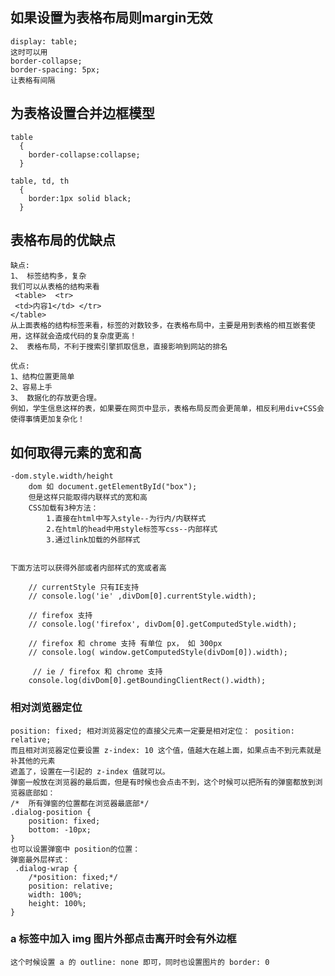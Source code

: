 ## 如果设置为表格布局则margin无效
	display: table;
	这时可以用 
	border-collapse;
	border-spacing: 5px;
	让表格有间隔

## 为表格设置合并边框模型
	table
	  {
	  	border-collapse:collapse;
	  }
	
	table, td, th
	  {
	  	border:1px solid black;
	  }


## 表格布局的优缺点

	缺点:
	1、 标签结构多，复杂 
	我们可以从表格的结构来看
	 <table>  <tr>  
	 <td>内容1</td> </tr> 
	</table> 
	从上面表格的结构标签来看，标签的对数较多，在表格布局中，主要是用到表格的相互嵌套使用，这样就会造成代码的复杂度更高！ 
	2、 表格布局，不利于搜索引擎抓取信息，直接影响到网站的排名
	
	优点:
	1、结构位置更简单 
	2、容易上手 
	3、 数据化的存放更合理。
	例如，学生信息这样的表，如果要在网页中显示，表格布局反而会更简单，相反利用div+CSS会使得事情更加复杂化！


## 如何取得元素的宽和高
	-dom.style.width/height 
		dom 如 document.getElementById("box");
		但是这样只能取得内联样式的宽和高
		CSS加载有3种方法： 
			1.直接在html中写入style--为行内/内联样式
			2.在html的head中用style标签写css--内部样式
			3.通过link加载的外部样式


	下面方法可以获得外部或者内部样式的宽或者高
        
		// currentStyle 只有IE支持
		// console.log('ie' ,divDom[0].currentStyle.width);

		// firefox 支持
		// console.log('firefox', divDom[0].getComputedStyle.width);
        
		// firefox 和 chrome 支持 有单位 px， 如 300px
		// console.log( window.getComputedStyle(divDom[0]).width);
       
		 // ie / firefox 和 chrome 支持
        console.log(divDom[0].getBoundingClientRect().width);



### 相对浏览器定位

	position: fixed; 相对浏览器定位的直接父元素一定要是相对定位： position: relative;
	而且相对浏览器定位要设置 z-index: 10 这个值，值越大在越上面，如果点击不到元素就是补其他的元素
	遮盖了，设置在一引起的 z-index 值就可以。
	弹窗一般放在浏览器的最后面，但是有时候也会点击不到，这个时候可以把所有的弹窗都放到浏览器底部如：
	/*  所有弹窗的位置都在浏览器最底部*/
	.dialog-position {
	    position: fixed;
	    bottom: -10px;
	}
	也可以设置弹窗中 position的位置：
	弹窗最外层样式：
	 .dialog-wrap {
        /*position: fixed;*/
        position: relative;
        width: 100%;
        height: 100%;
    }


### a 标签中加入 img 图片外部点击离开时会有外边框

	这个时候设置 a 的 outline: none 即可，同时也设置图片的 border: 0










